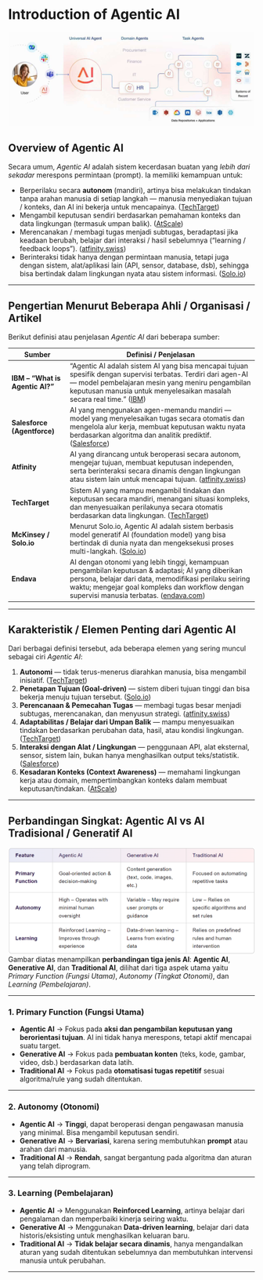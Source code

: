 # **Introduction of Agentic AI**

![Image title](assets/agentic-ai-platform.jpg)

## **Overview of Agentic AI**
Secara umum, *Agentic AI* adalah sistem kecerdasan buatan yang *lebih dari sekadar* merespons permintaan (prompt). Ia memiliki kemampuan untuk:

* Berperilaku secara **autonom** (mandiri), artinya bisa melakukan tindakan tanpa arahan manusia di setiap langkah — manusia menyediakan tujuan / konteks, dan AI ini bekerja untuk mencapainya. ([TechTarget][1])
* Mengambil keputusan sendiri berdasarkan pemahaman konteks dan data lingkungan (termasuk umpan balik). ([AtScale][2])
* Merencanakan / membagi tugas menjadi subtugas, beradaptasi jika keadaan berubah, belajar dari interaksi / hasil sebelumnya (“learning / feedback loops”). ([atfinity.swiss][3])
* Berinteraksi tidak hanya dengan permintaan manusia, tetapi juga dengan sistem, alat/aplikasi lain (API, sensor, database, dsb), sehingga bisa bertindak dalam lingkungan nyata atau sistem informasi. ([Solo.io][4])

---

## **Pengertian Menurut Beberapa Ahli / Organisasi / Artikel**

Berikut definisi atau penjelasan *Agentic AI* dari beberapa sumber:

| Sumber                          | Definisi / Penjelasan                                                                                                                                                                                                                                        |
| ------------------------------- | ------------------------------------------------------------------------------------------------------------------------------------------------------------------------------------------------------------------------------------------------------------ |
| **IBM – “What is Agentic AI?”** | “Agentic AI adalah sistem AI yang bisa mencapai tujuan spesifik dengan supervisi terbatas. Terdiri dari agen-AI — model pembelajaran mesin yang meniru pengambilan keputusan manusia untuk menyelesaikan masalah secara real time.” ([IBM][5])               |
| **Salesforce (Agentforce)**     | AI yang menggunakan agen-memandu mandiri — model yang menyelesaikan tugas secara otomatis dan mengelola alur kerja, membuat keputusan waktu nyata berdasarkan algoritma dan analitik prediktif. ([Salesforce][6])                                            |
| **Atfinity**                    | AI yang dirancang untuk beroperasi secara autonom, mengejar tujuan, membuat keputusan independen, serta berinteraksi secara dinamis dengan lingkungan atau sistem lain untuk mencapai tujuan. ([atfinity.swiss][3])                                          |
| **TechTarget**                  | Sistem AI yang mampu mengambil tindakan dan keputusan secara mandiri, menangani situasi kompleks, dan menyesuaikan perilakunya secara otomatis berdasarkan data lingkungan. ([TechTarget][1])                                                                |
| **McKinsey / Solo.io**          | Menurut Solo.io, Agentic AI adalah sistem berbasis model generatif AI (foundation model) yang bisa bertindak di dunia nyata dan mengeksekusi proses multi-langkah. ([Solo.io][4])                                                                            |
| **Endava**                      | AI dengan otonomi yang lebih tinggi, kemampuan pengambilan keputusan & adaptasi; AI yang diberikan persona, belajar dari data, memodifikasi perilaku seiring waktu; mengejar goal kompleks dan workflow dengan supervisi manusia terbatas. ([endava.com][7]) |

---

## **Karakteristik / Elemen Penting dari Agentic AI**

Dari berbagai definisi tersebut, ada beberapa elemen yang sering muncul sebagai ciri *Agentic AI*:

1. **Autonomi** — tidak terus-menerus diarahkan manusia, bisa mengambil inisiatif. ([TechTarget][1])
2. **Penetapan Tujuan (Goal-driven)** — sistem diberi tujuan tinggi dan bisa bekerja menuju tujuan tersebut. ([Solo.io][4])
3. **Perencanaan & Pemecahan Tugas** — membagi tugas besar menjadi subtugas, merencanakan, dan menyusun strategi. ([atfinity.swiss][3])
4. **Adaptabilitas / Belajar dari Umpan Balik** — mampu menyesuaikan tindakan berdasarkan perubahan data, hasil, atau kondisi lingkungan. ([TechTarget][1])
5. **Interaksi dengan Alat / Lingkungan** — penggunaan API, alat eksternal, sensor, sistem lain, bukan hanya menghasilkan output teks/statistik. ([Salesforce][6])
6. **Kesadaran Konteks (Context Awareness)** — memahami lingkungan kerja atau domain, mempertimbangkan konteks dalam membuat keputusan/tindakan. ([AtScale][2])

---

## Perbandingan Singkat: Agentic AI vs AI Tradisional / Generatif AI
![Image title](assets/comparations.png)
Gambar diatas menampilkan **perbandingan tiga jenis AI**: **Agentic AI**, **Generative AI**, dan **Traditional AI**, dilihat dari tiga aspek utama yaitu *Primary Function (Fungsi Utama)*, *Autonomy (Tingkat Otonomi)*, dan *Learning (Pembelajaran)*.

---

### 1. **Primary Function (Fungsi Utama)**

* **Agentic AI** → Fokus pada **aksi dan pengambilan keputusan yang berorientasi tujuan**. AI ini tidak hanya merespons, tetapi aktif mencapai suatu target.
* **Generative AI** → Fokus pada **pembuatan konten** (teks, kode, gambar, video, dsb.) berdasarkan data latih.
* **Traditional AI** → Fokus pada **otomatisasi tugas repetitif** sesuai algoritma/rule yang sudah ditentukan.

---

### 2. **Autonomy (Otonomi)**

* **Agentic AI** → **Tinggi**, dapat beroperasi dengan pengawasan manusia yang minimal. Bisa mengambil keputusan sendiri.
* **Generative AI** → **Bervariasi**, karena sering membutuhkan **prompt** atau arahan dari manusia.
* **Traditional AI** → **Rendah**, sangat bergantung pada algoritma dan aturan yang telah diprogram.

---

### 3. **Learning (Pembelajaran)**

* **Agentic AI** → Menggunakan **Reinforced Learning**, artinya belajar dari pengalaman dan memperbaiki kinerja seiring waktu.
* **Generative AI** → Menggunakan **Data-driven learning**, belajar dari data historis/eksisting untuk menghasilkan keluaran baru.
* **Traditional AI** → **Tidak belajar secara dinamis**, hanya mengandalkan aturan yang sudah ditentukan sebelumnya dan membutuhkan intervensi manusia untuk perubahan.

---



[1]: https://www.techtarget.com/searchenterpriseai/definition/agentic-AI?utm_source=chatgpt.com "What Is Agentic AI? Complete Guide | TechTarget"
[2]: https://www.atscale.com/glossary/agentic-ai/?utm_source=chatgpt.com "What is Agentic AI? Definition, Best Practices, Examples | AtScale"
[3]: https://www.atfinity.swiss/glossary/agentic-ai?utm_source=chatgpt.com "What is Agentic AI? Definition and Example | Atfinity"
[4]: https://www.solo.io/topics/ai-infrastructure/what-is-agentic-ai?utm_source=chatgpt.com "What is Agentic AI? Definition, Benefits & Use Cases (2025) | Solo.io"
[5]: https://www.ibm.com/think/topics/agentic-ai?utm_source=chatgpt.com "What is Agentic AI? | IBM"
[6]: https://www.salesforce.com/ap/agentforce/what-is-agentic-ai/?utm_source=chatgpt.com "What is Agentic AI? | Salesforce"
[7]: https://www.endava.com/glossary/agentic-ai?utm_source=chatgpt.com "Agentic AI: Definition, types, applications | Endava"

